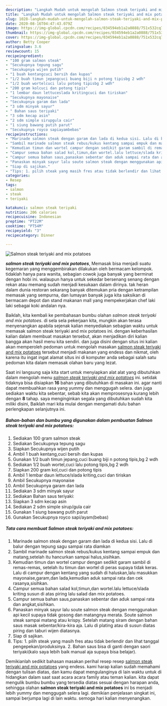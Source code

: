 ```yaml
---
description: "Langkah Mudah untuk mengolah Salmon steak teriyaki and mix potatoes Lezat"
title: "Langkah Mudah untuk mengolah Salmon steak teriyaki and mix potatoes Lezat"
slug: 1028-langkah-mudah-untuk-mengolah-salmon-steak-teriyaki-and-mix-potatoes-lezat
date: 2020-08-16T04:47:43.079Z
image: https://img-global.cpcdn.com/recipes/034594eb1a2a0888/751x532cq70/salmon-steak-teriyaki-and-mix-potatoes-foto-resep-utama.jpg
thumbnail: https://img-global.cpcdn.com/recipes/034594eb1a2a0888/751x532cq70/salmon-steak-teriyaki-and-mix-potatoes-foto-resep-utama.jpg
cover: https://img-global.cpcdn.com/recipes/034594eb1a2a0888/751x532cq70/salmon-steak-teriyaki-and-mix-potatoes-foto-resep-utama.jpg
author: Betty Cooper
ratingvalue: 3.6
reviewcount: 15
recipeingredient:
- "100 gram salmon steak"
- "Secukupnya tepung sagu"
- "Secukupnya wijen putih"
- "1 buah kentangcuci bersih dan kupas"
- "1/2 buah timun jepangcuci buang biji n potong tipisbg 2 wdh"
- "1/2 buah wortelcuci lalu potong tipisbg 2 wdh"
- "200 gram kolcuci dan potong tipis"
- "1 lembar daun lettuceslada kritingcuci dan tiriskan"
- "Secukupnya mayonaise"
- "Secukupnya garam dan lada"
- "3 sdm minyak sayur"
- " Bahan saus teriyaki"
- "3 sdm kecap asin"
- "2 sdm simple sirupgula cair"
- "1 siung bawang putih parut"
- "Secukupnya royco sapiayambebas"
recipeinstructions:
- "Marinade salmon steak dengan garam dan lada di kedua sisi. Lalu di balur dengan tepung sagu sampai rata diamkan"
- "Sambil marinade salmon steak rebus/kukus kentang sampai empuk dan matang,setelah itu hancurkan sampai halus,sisihkan."
- "Kemudian timun dan wortel campur dengan sedikit garam sambil di remas-remas, setelah itu timun dan wortel di peras supaya tidak keras. Lalu di campur dengan kentang yang sudah di haluskan,lalu masukkan mayonaise,garam,dan lada,kemudian aduk sampai rata dan cek rasanya,sisihkan."
- "Campur semua bahan salad kol,timun,dan wortel.lalu lettuce/slada kriting susun di atas piring lalu salad dan mix potatoes."
- "Campur semua bahan saus,panaskan sebentar dan aduk sampai rata dan angkat,sisihkan."
- "Panaskan minyak sayur lalu soute salmon steak dengan menggunakan api kecil supaya tidak gosong dan matangnya merata. Soute salmon steak sampai matang atau krispy. Setelah matang siram dengan bahan saus masak sebentar/kira-kira aja. Lalu di plating atau di susun diatas piring dan taburi wijen diatasnya."
- "Siap di sajikan."
- "Tips: 1. pilih steak yang masih fres atau tidak berlendir dan lihat tanggal pengepekan/produksinya. 2. Bahan saus bisa di ganti dengan saori teriyaki(kalo saya lebih baik manual aja supaya bisa belajar)."
categories:
- Resep
tags:
- salmon
- steak
- teriyaki

katakunci: salmon steak teriyaki 
nutrition: 206 calories
recipecuisine: Indonesian
preptime: "PT22M"
cooktime: "PT54M"
recipeyield: "3"
recipecategory: Dinner

---
```



![Salmon steak teriyaki and mix potatoes](https://img-global.cpcdn.com/recipes/034594eb1a2a0888/751x532cq70/salmon-steak-teriyaki-and-mix-potatoes-foto-resep-utama.jpg)

<b><i>salmon steak teriyaki and mix potatoes</i></b>, Memasak bisa menjadi suatu kegemaran yang menggembirakan dilakukan oleh bermacam kelompok. tidaklah hanya para wanita, sebagian cowok juga banyak yang berminat dengan hobi ini. walaupun hanya untuk sekedar bersenang senang dengan rekan atau memang sudah menjadi kesukaan dalam dirinya. tak heran dalam dunia restoran sekarang banyak ditemukan pria dengan ketrampilan memasak yang sempurna, dan lumayan banyak juga kita saksikan di bermacam depot dan stand makanan mall yang mempekerjakan chef laki laki sebagai koki andalan nya.

Baiklah, kita kembali ke pembahasan bumbu olahan <i>salmon steak teriyaki and mix potatoes</i>. di sela sela pekerjaan kita, mungkin akan terasa menyenangkan apabila sejenak kalian menyediakan sebagian waktu untuk memasak salmon steak teriyaki and mix potatoes ini. dengan keberhasilan kalian dalam membuat masakan tersebut, akan menjadikan diri kalian bangga akan hasil menu kita sendiri. dan juga disini dengan situs ini kalian akan memperoleh pedoman untuk mengolah masakan <u>salmon steak teriyaki and mix potatoes</u> tersebut menjadi makanan yang endess dan nikmat, oleh karena itu ingat ingat alamat situs ini di komputer anda sebagai salah satu pedoman kita dalam memasak olahan baru yang lezat.




Saat ini langsung saja kita start untuk menyiapkan alat alat yang dibutuhkan dalam mengolah menu <u><i>salmon steak teriyaki and mix potatoes</i></u> ini. setidak tidaknya bisa disiapkan <b>16</b> bahan yang dibutuhkan di masakan ini. agar nanti dapat membuahkan rasa yang yummy dan menggugah selera. dan juga sediakan waktu kita sebentar, sebab kita akan memprosesnya kurang lebih dengan <b>8</b> tahap. saya menginginkan segala yang dibutuhkan sudah kita miliki disini, Baiklah mari kita mulai dengan mengamati dulu bahan perlengkapan selanjutnya ini.

<!--inarticleads1-->

##### Bahan-bahan dan bumbu yang digunakan dalam pembuatan Salmon steak teriyaki and mix potatoes:

1. Sediakan 100 gram salmon steak
1. Sediakan Secukupnya tepung sagu
1. Siapkan Secukupnya wijen putih
1. Ambil 1 buah kentang,cuci bersih dan kupas
1. Gunakan 1/2 buah timun jepang,cuci buang biji n potong tipis,bg 2 wdh
1. Sediakan 1/2 buah wortel,cuci lalu potong tipis,bg 2 wdh
1. Siapkan 200 gram kol,cuci dan potong tipis
1. Ambil 1 lembar daun lettuce/slada kriting,cuci dan tiriskan
1. Ambil Secukupnya mayonaise
1. Ambil Secukupnya garam dan lada
1. Sediakan 3 sdm minyak sayur
1. Sediakan  Bahan saus teriyaki:
1. Siapkan 3 sdm kecap asin
1. Sediakan 2 sdm simple sirup/gula cair
1. Gunakan 1 siung bawang putih parut
1. Gunakan Secukupnya royco sapi/ayam(bebas)




<!--inarticleads2-->

##### Tata cara membuat Salmon steak teriyaki and mix potatoes:

1. Marinade salmon steak dengan garam dan lada di kedua sisi. Lalu di balur dengan tepung sagu sampai rata diamkan
1. Sambil marinade salmon steak rebus/kukus kentang sampai empuk dan matang,setelah itu hancurkan sampai halus,sisihkan.
1. Kemudian timun dan wortel campur dengan sedikit garam sambil di remas-remas, setelah itu timun dan wortel di peras supaya tidak keras. Lalu di campur dengan kentang yang sudah di haluskan,lalu masukkan mayonaise,garam,dan lada,kemudian aduk sampai rata dan cek rasanya,sisihkan.
1. Campur semua bahan salad kol,timun,dan wortel.lalu lettuce/slada kriting susun di atas piring lalu salad dan mix potatoes.
1. Campur semua bahan saus,panaskan sebentar dan aduk sampai rata dan angkat,sisihkan.
1. Panaskan minyak sayur lalu soute salmon steak dengan menggunakan api kecil supaya tidak gosong dan matangnya merata. Soute salmon steak sampai matang atau krispy. Setelah matang siram dengan bahan saus masak sebentar/kira-kira aja. Lalu di plating atau di susun diatas piring dan taburi wijen diatasnya.
1. Siap di sajikan.
1. Tips: 1. pilih steak yang masih fres atau tidak berlendir dan lihat tanggal pengepekan/produksinya. 2. Bahan saus bisa di ganti dengan saori teriyaki(kalo saya lebih baik manual aja supaya bisa belajar).




Demikianlah sedikit bahasan masakan perihal resep resep <u>salmon steak teriyaki and mix potatoes</u> yang endess. kami harap kalian sudah memahami dengan tulisan diatas, dan kamu dapat mengulanginya di lain waktu untuk di hidangkan dalam saat saat acara acara family atau teman kalian. kita dapat mengulik bumbu bumbu yang tersedia diatas sesuai dengan harapan anda, sehingga olahan <b>salmon steak teriyaki and mix potatoes</b> ini bs menjadi lebih yummy dan menggugah selera lagi. demikian penjelasan singkat ini, sampai berjumpa lagi di lain waktu. semoga hari kalian menyenangkan.
